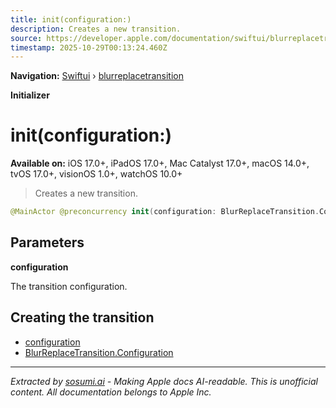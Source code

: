 ```yaml
---
title: init(configuration:)
description: Creates a new transition.
source: https://developer.apple.com/documentation/swiftui/blurreplacetransition/init(configuration:)
timestamp: 2025-10-29T00:13:24.460Z
---
```


**Navigation:** [Swiftui](/documentation/swiftui) › [blurreplacetransition](/documentation/swiftui/blurreplacetransition)

**Initializer**

# init(configuration:)

**Available on:** iOS 17.0+, iPadOS 17.0+, Mac Catalyst 17.0+, macOS 14.0+, tvOS 17.0+, visionOS 1.0+, watchOS 10.0+

> Creates a new transition.

```swift
@MainActor @preconcurrency init(configuration: BlurReplaceTransition.Configuration)
```

## Parameters

**configuration**

The transition configuration.



## Creating the transition

- [configuration](/documentation/swiftui/blurreplacetransition/configuration-swift.property)
- [BlurReplaceTransition.Configuration](/documentation/swiftui/blurreplacetransition/configuration-swift.struct)

---

*Extracted by [sosumi.ai](https://sosumi.ai) - Making Apple docs AI-readable.*
*This is unofficial content. All documentation belongs to Apple Inc.*
